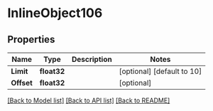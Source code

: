 # InlineObject106

## Properties

Name | Type | Description | Notes
------------ | ------------- | ------------- | -------------
**Limit** | **float32** |  | [optional] [default to 10]
**Offset** | **float32** |  | [optional] 

[[Back to Model list]](../README.md#documentation-for-models) [[Back to API list]](../README.md#documentation-for-api-endpoints) [[Back to README]](../README.md)


